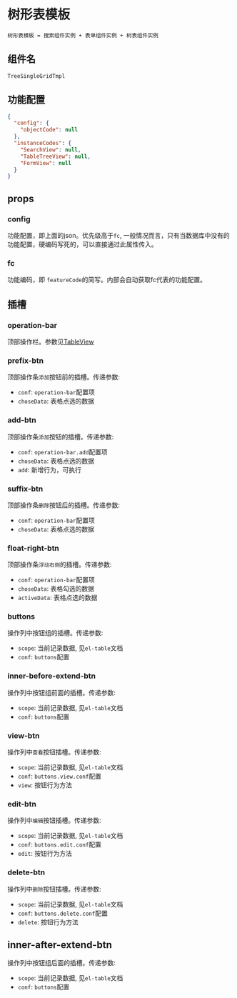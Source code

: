 # 树形表模板

`树形表模板 = 搜索组件实例 + 表单组件实例 + 树表组件实例`

## 组件名

`TreeSingleGridTmpl`

## 功能配置

```json
{
  "config": {
    "objectCode": null
  },
  "instanceCodes": {
    "SearchView": null,
    "TableTreeView": null,
    "FormView": null
  }
}
```

## props

### config

功能配置，即上面的json。优先级高于`fc`, 一般情况而言，只有当数据库中没有的功能配置，硬编码写死的，可以直接通过此属性传入。

### fc

功能编码，即 `featureCode`的简写。内部会自动获取fc代表的功能配置。

## 插槽

### operation-bar

顶部操作栏。参数见[TableView](/component/view/tableview.html#operation-bar-2)

### prefix-btn

顶部操作条`添加`按钮前的插槽。传递参数:

- `conf`:   `operation-bar`配置项
- `choseData`: 表格点选的数据

### add-btn

顶部操作条`添加`按钮的插槽。传递参数:

- `conf`:   `operation-bar.add`配置项
- `choseData`: 表格点选的数据
- `add`:    新增行为，可执行

### suffix-btn

顶部操作条`删除`按钮后的插槽。传递参数:

- `conf`:   `operation-bar`配置项
- `choseData`: 表格点选的数据

### float-right-btn

顶部操作条`浮动右侧`的插槽。传递参数:

- `conf`:   `operation-bar`配置项
- `choseData`: 表格勾选的数据
- `activeData`: 表格点选的数据

### buttons

操作列中按钮组的插槽。传递参数:

- `scope`: 当前记录数据, 见`el-table`文档
- `conf`:  `buttons`配置

### inner-before-extend-btn

操作列中按钮组前面的插槽。传递参数:

- `scope`: 当前记录数据, 见`el-table`文档
- `conf`:  `buttons`配置

### view-btn

操作列中`查看`按钮插槽。传递参数:

- `scope`: 当前记录数据, 见`el-table`文档
- `conf`:  `buttons.view.conf`配置
- `view`:   按钮行为方法

### edit-btn

操作列中`编辑`按钮插槽。传递参数:

- `scope`: 当前记录数据, 见`el-table`文档
- `conf`:  `buttons.edit.conf`配置
- `edit`:   按钮行为方法

### delete-btn

操作列中`删除`按钮插槽。传递参数:

- `scope`: 当前记录数据, 见`el-table`文档
- `conf`:  `buttons.delete.conf`配置
- `delete`:   按钮行为方法

## inner-after-extend-btn

操作列中按钮组后面的插槽。传递参数:

- `scope`: 当前记录数据, 见`el-table`文档
- `conf`:  `buttons`配置
